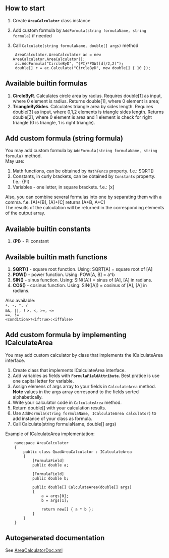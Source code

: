 ## How to start

1. Create **`AreaCalculator`** class instance
2. Add custom formula by `AddFormula(string formulaName, string formula)` if needed
3. Call `Calculate(string formulaName, double[] args)` method

		AreaCalculator.AreaCalculator ac = new AreaCalculator.AreaCalculator();  
		ac.AddFormula("CircleByD", "{PI}*POW([d]/2,2)");  
		double[] r = ac.Calculate("CircleByD", new double[] { 10 });  


## Available builtin formulas

1. **CircleByR**. Calculates circle area by radius. Requires double[1] as input, where 0 element is radius. Returns double[1], where 0 element is area;
2. **TriangleBySides**. Calculates triangle area by sides length. Requires double[3] as input, where 0,1,2 elements is triangle sides length. Returns double[2], where 0 element is area and 1 element is check for right triangle (0 is triangle, 1 is right triangle).


## Add custom formula (string formula)

You may add custom formula by `AddFormula(string formulaName, string formula)` method.  
May use:  

1. Math functions, can be obtained by `MathFuncs` property. f.e.: SQRT()  
2. Constants, in curly brackets, can be obtained by `Constants` property. f.e.: {PI}  
3. Variables - one letter, in square brackets. f.e.: [x]  

Also, you can combine several formulas into one by separating them with a comma. f.e. [A]+[B], [A]+[C] returns [A+B, A+C]  
The results of the calculation will be returned in the corresponding elements of the output array.  

## Available  builtin constants

1. **{PI}** - Pi constant

## Available builtin math functions

1. **SQRT()** - square root function. Using: SQRT[A] = square root of [A]
2. **POW()** - power function. Using: POW[A, B] = a^b
3. **SIN()** - sinus function. Using: SIN([A]) = sinus of [A], [A] in radians.
4. **COS()** - cosinus function. Using: SIN([A]) = cosinus of [A], [A] in radians.

Also available:   
`+, -, *, /`  
`&&, ||, !` 
`>, <, >=, <=`  
`==, !=`  
`<condition>?<iftrue>:<iffalse>`  

## Add custom formula by implementing ICalculateArea  

You may add custom calculator by class that implements the ICalculateArea interface.  

1. Create class that implements ICalculateArea interface.
2. Add variables as fields with **`FormulaFieldAttribute`**. Best pratice is use one capital letter for variable.  
3. Assign elemens of args array to your fields in `CalculateArea` method. **Note** values in the args array correspond to the fields sorted alphabetically.
4. Write your calculator code in `CalculateArea` method. 
5. Return double[] with your calculation results.
6. Use `AddFormula(string formulaName, ICalculateArea calculator)` to add instance of your class as formula.
7. Call Calculate(string formulaName, double[] args)


Example of ICalculateArea implementation:  

        namespace AreaCalculator
        {
            public class QuadAreaCalculator : ICalculateArea
            {       
                [FormulaField]
                public double a;

                [FormulaField]
                public double b;

                public double[] CalculateArea(double[] args)
                {
                    a = args[0];
                    b = args[1];

                    return new[] { a * b };
                }
            }
        }

## Autogenerated documentation

See [AreaCalculatorDoc.xml](https://github.com/vnmtwo/AreaCalculator/blob/master/AreaCalculatorDoc.xml)
